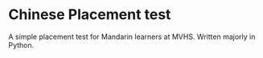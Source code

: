 # Chinese Placement test

A simple placement test for Mandarin learners at MVHS.
Written majorly in Python.
